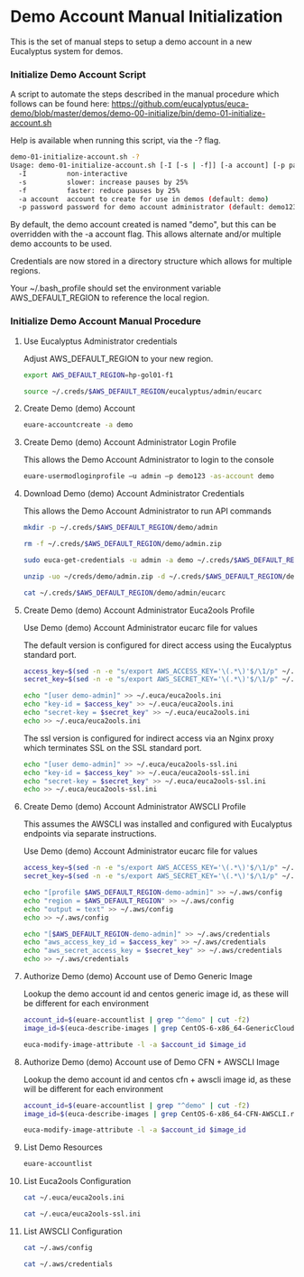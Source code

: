# Demo Account Manual Initialization

This is the set of manual steps to setup a demo account in a new Eucalyptus system for demos.

### Initialize Demo Account Script

A script to automate the steps described in the manual procedure which follows can be found here:
https://github.com/eucalyptus/euca-demo/blob/master/demos/demo-00-initialize/bin/demo-01-initialize-account.sh

Help is available when running this script, via the -? flag.

```bash
demo-01-initialize-account.sh -?
Usage: demo-01-initialize-account.sh [-I [-s | -f]] [-a account] [-p password]
  -I          non-interactive
  -s          slower: increase pauses by 25%
  -f          faster: reduce pauses by 25%
  -a account  account to create for use in demos (default: demo)
  -p password password for demo account administrator (default: demo123)
```

By default, the demo account created is named "demo", but this can be overridden with the -a account flag.
This allows alternate and/or multiple demo accounts to be used.

Credentials are now stored in a directory structure which allows for multiple regions.

Your ~/.bash_profile should set the environment variable AWS_DEFAULT_REGION to reference the local region.

### Initialize Demo Account Manual Procedure

1. Use Eucalyptus Administrator credentials

    Adjust AWS_DEFAULT_REGION to your new region.

    ```bash
    export AWS_DEFAULT_REGION=hp-gol01-f1

    source ~/.creds/$AWS_DEFAULT_REGION/eucalyptus/admin/eucarc
    ```

2. Create Demo (demo) Account

    ```bash
    euare-accountcreate -a demo
    ```

3. Create Demo (demo) Account Administrator Login Profile

    This allows the Demo Account Administrator to login to the console

    ```bash
    euare-usermodloginprofile –u admin –p demo123 -as-account demo
    ```

4. Download Demo (demo) Account Administrator Credentials

    This allows the Demo Account Administrator to run API commands

    ```bash
    mkdir -p ~/.creds/$AWS_DEFAULT_REGION/demo/admin

    rm -f ~/.creds/$AWS_DEFAULT_REGION/demo/admin.zip

    sudo euca-get-credentials -u admin -a demo ~/.creds/$AWS_DEFAULT_REGION/demo/admin.zip

    unzip -uo ~/creds/demo/admin.zip -d ~/.creds/$AWS_DEFAULT_REGION/demo/admin/

    cat ~/.creds/$AWS_DEFAULT_REGION/demo/admin/eucarc
    ```

5. Create Demo (demo) Account Administrator Euca2ools Profile

    Use Demo (demo) Account Administrator eucarc file for values

    The default version is configured for direct access using the Eucalyptus standard port.

    ```bash
    access_key=$(sed -n -e "s/export AWS_ACCESS_KEY='\(.*\)'$/\1/p" ~/.creds/$AWS_DEFAULT_REGION/demo/admin/eucarc)
    secret_key=$(sed -n -e "s/export AWS_SECRET_KEY='\(.*\)'$/\1/p" ~/.creds/$AWS_DEFAULT_REGION/demo/admin/eucarc)

    echo "[user demo-admin]" >> ~/.euca/euca2ools.ini
    echo "key-id = $access_key" >> ~/.euca/euca2ools.ini
    echo "secret-key = $secret_key" >> ~/.euca/euca2ools.ini
    echo >> ~/.euca/euca2ools.ini
    ```

    The ssl version is configured for indirect access via an Nginx proxy which terminates SSL on the SSL standard port.

    ```bash
    echo "[user demo-admin]" >> ~/.euca/euca2ools-ssl.ini
    echo "key-id = $access_key" >> ~/.euca/euca2ools-ssl.ini
    echo "secret-key = $secret_key" >> ~/.euca/euca2ools-ssl.ini
    echo >> ~/.euca/euca2ools-ssl.ini
    ```

6. Create Demo (demo) Account Administrator AWSCLI Profile

    This assumes the AWSCLI was installed and configured with Eucalyptus endpoints via separate instructions.

    Use Demo (demo) Account Administrator eucarc file for values

    ```bash
    access_key=$(sed -n -e "s/export AWS_ACCESS_KEY='\(.*\)'$/\1/p" ~/.creds/$AWS_DEFAULT_REGION/demo/admin/eucarc)
    secret_key=$(sed -n -e "s/export AWS_SECRET_KEY='\(.*\)'$/\1/p" ~/.creds/$AWS_DEFAULT_REGION/demo/admin/eucarc)

    echo "[profile $AWS_DEFAULT_REGION-demo-admin]" >> ~/.aws/config
    echo "region = $AWS_DEFAULT_REGION" >> ~/.aws/config
    echo "output = text" >> ~/.aws/config
    echo >> ~/.aws/config

    echo "[$AWS_DEFAULT_REGION-demo-admin]" >> ~/.aws/credentials
    echo "aws_access_key_id = $access_key" >> ~/.aws/credentials
    echo "aws_secret_access_key = $secret_key" >> ~/.aws/credentials
    echo >> ~/.aws/credentials

7. Authorize Demo (demo) Account use of Demo Generic Image

    Lookup the demo account id and centos generic image id, as these will be different for each environment

    ```bash
    account_id=$(euare-accountlist | grep "^demo" | cut -f2)
    image_id=$(euca-describe-images | grep CentOS-6-x86_64-GenericCloud.raw.manifest.xml | cut -f2)

    euca-modify-image-attribute -l -a $account_id $image_id
    ```

8. Authorize Demo (demo) Account use of Demo CFN + AWSCLI Image

    Lookup the demo account id and centos cfn + awscli image id, as these will be different for each environment

    ```bash
    account_id=$(euare-accountlist | grep "^demo" | cut -f2)
    image_id=$(euca-describe-images | grep CentOS-6-x86_64-CFN-AWSCLI.raw.manifest.xml | cut -f2)

    euca-modify-image-attribute -l -a $account_id $image_id
    ```

9. List Demo Resources

    ```bash
    euare-accountlist
    ```

10. List Euca2ools Configuration

    ```bash
    cat ~/.euca/euca2ools.ini

    cat ~/.euca/euca2ools-ssl.ini
    ```

11. List AWSCLI Configuration

    ```bash
    cat ~/.aws/config

    cat ~/.aws/credentials
    ```

